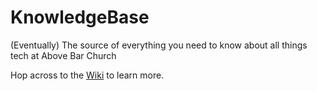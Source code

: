 # KnowledgeBase
(Eventually) The source of everything you need to know about all things tech at Above Bar Church

Hop across to the [Wiki](https://github.com/ABC-AV/KnowledgeBase/wiki) to learn more.
